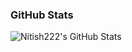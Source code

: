 ### GitHub Stats

<img align="left" alt="Nitish222's GitHub Stats" src="https://github-readme-stats.vercel.app/api/top-langs/?username=Nitish222&layout=compact" />
